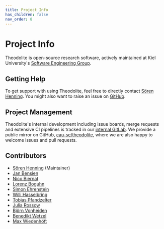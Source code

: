 ```yaml
---
title: Project Info
has_children: false
nav_order: 8
---
```


# Project Info

Theodolite is open-source research software, actively maintained at Kiel University's [Software Engineering Group](https://www.se.informatik.uni-kiel.de).

## Getting Help

To get support with using Theodolite, feel free to directly contact [Sören Henning](https://www.se.informatik.uni-kiel.de/en/team/soeren-henning-m-sc).
You might also want to raise an issue on [GitHub](http://github.com/cau-se/theodolite).

## Project Management

Theodolite's internal development including issue boards, merge requests and extensive CI pipelines is tracked in our [internal GitLab](https://git.se.informatik.uni-kiel.de/she/theodolite). We provide a public mirror on GitHub, [cau-se/theodolite](http://github.com/cau-se/theodolite), where we are also happy to welcome issues and pull requests.

## Contributors

* [Sören Henning](https://www.se.informatik.uni-kiel.de/en/team/soeren-henning-m-sc) (Maintainer)
* [Jan Bensien](https://oceanrep.geomar.de/id/eprint/52342/)
* [Nico Biernat](https://github.com/NicoBiernat)
* [Lorenz Boguhn](https://github.com/lorenzboguhn)
* [Simon Ehrenstein](https://github.com/sehrenstein)
* [Willi Hasselbring](https://www.se.informatik.uni-kiel.de/en/team/prof.-dr.-wilhelm-willi-hasselbring)
* [Tobias Pfandzelter](https://pfandzelter.com/)
* [Julia Rossow](https://www.linkedin.com/in/julia-rossow/)
* [Björn Vonheiden](https://github.com/bvonheid)
* [Benedikt Wetzel](https://github.com/benediktwetzel)
* [Max Wiedenhöft](https://www.linkedin.com/in/maxwiedenhoeft/)
